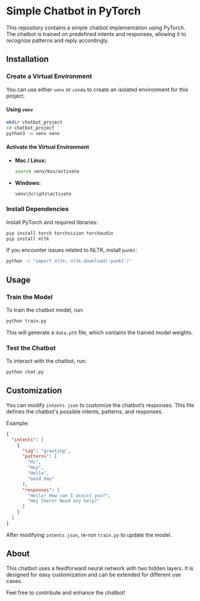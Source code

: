 # Simple Chatbot in PyTorch

This repository contains a simple chatbot implementation using PyTorch. The chatbot is trained on predefined intents and responses, allowing it to recognize patterns and reply accordingly.

## Installation

### Create a Virtual Environment
You can use either `venv` or `conda` to create an isolated environment for this project.

#### Using `venv`
```sh
mkdir chatbot_project
cd chatbot_project
python3 -m venv venv
```

#### Activate the Virtual Environment

- **Mac / Linux:**
  ```sh
  source venv/bin/activate
  ```
- **Windows:**
  ```sh
  venv\Scripts\activate
  ```

### Install Dependencies
Install PyTorch and required libraries:
```sh
pip install torch torchvision torchaudio
pip install nltk
```

If you encounter issues related to NLTK, install `punkt`:
```sh
python -c "import nltk; nltk.download('punkt')"
```

## Usage

### Train the Model
To train the chatbot model, run:
```sh
python train.py
```
This will generate a `data.pth` file, which contains the trained model weights.

### Test the Chatbot
To interact with the chatbot, run:
```sh
python chat.py
```

## Customization
You can modify `intents.json` to customize the chatbot’s responses. This file defines the chatbot's possible intents, patterns, and responses.

Example:
```json
{
  "intents": [
    {
      "tag": "greeting",
      "patterns": [
        "Hi",
        "Hey",
        "Hello",
        "Good day"
      ],
      "responses": [
        "Hello! How can I assist you?",
        "Hey there! Need any help?"
      ]
    }
  ]
}
```

After modifying `intents.json`, re-run `train.py` to update the model.

## About

This chatbot uses a feedforward neural network with two hidden layers. It is designed for easy customization and can be extended for different use cases.

Feel free to contribute and enhance the chatbot!

